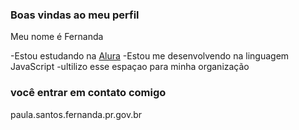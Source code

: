 ### Boas vindas ao meu perfil 

Meu nome é Fernanda

-Estou estudando na [Alura](https://www.alura.com.br)
-Estou me desenvolvendo na linguagem JavaScript
-ultilizo esse espaçao para minha organização

### você entrar em contato comigo 

paula.santos.fernanda.pr.gov.br





















